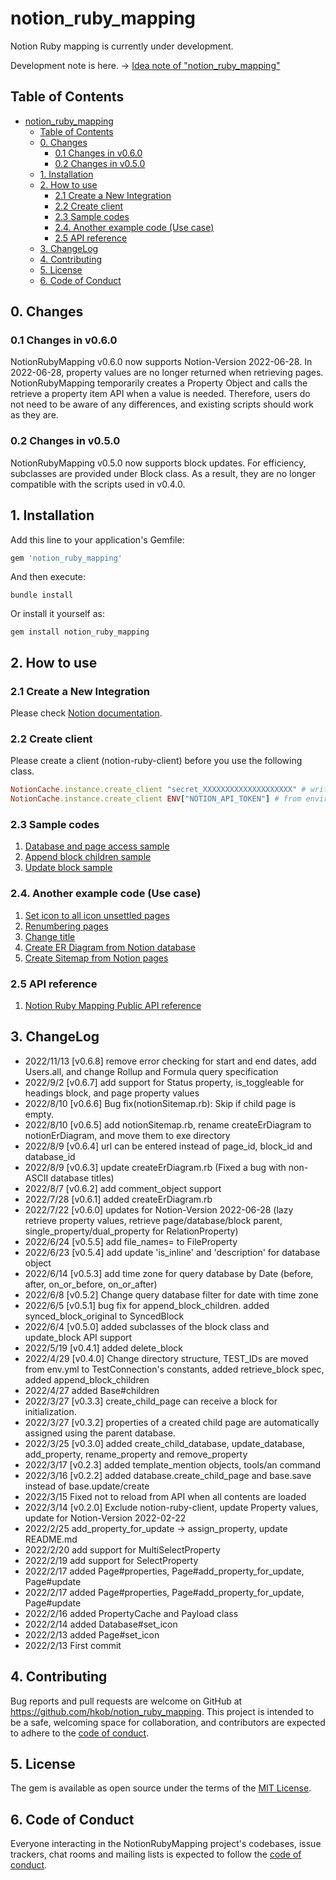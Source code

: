 # notion_ruby_mapping

Notion Ruby mapping is currently under development.

Development note is here. → [Idea note of "notion_ruby_mapping"](https://www.notion.so/hkob/Idea-note-of-notion_ruby_mapping-3b0a3bb3c171438a830f9579d41df501)

## Table of Contents

- [notion_ruby_mapping](#notion_ruby_mapping)
  - [Table of Contents](#table-of-contents)
  - [0. Changes](#0-changes)
    - [0.1 Changes in v0.6.0](#01-changes-in-v060)
    - [0.2 Changes in v0.5.0](#02-changes-in-v050)
  - [1. Installation](#1-installation)
  - [2. How to use](#2-how-to-use)
    - [2.1 Create a New Integration](#21-create-a-new-integration)
    - [2.2 Create client](#22-create-client)
    - [2.3 Sample codes](#23-sample-codes)
    - [2.4. Another example code (Use case)](#24-another-example-code-use-case)
    - [2.5 API reference](#25-api-reference)
  - [3. ChangeLog](#3-changelog)
  - [4. Contributing](#4-contributing)
  - [5. License](#5-license)
  - [6. Code of Conduct](#6-code-of-conduct)

## 0. Changes

### 0.1 Changes in v0.6.0

NotionRubyMapping v0.6.0 now supports Notion-Version 2022-06-28.
In 2022-06-28, property values are no longer returned when retrieving pages.
NotionRubyMapping temporarily creates a Property Object and calls the retrieve a property item API when a value is needed.
Therefore, users do not need to be aware of any differences, and existing scripts should work as they are.

### 0.2 Changes in v0.5.0

NotionRubyMapping v0.5.0 now supports block updates.
For efficiency, subclasses are provided under Block class. As a result, they are no longer compatible with the scripts used in v0.4.0.

## 1. Installation

Add this line to your application's Gemfile:

```ruby
gem 'notion_ruby_mapping'
```

And then execute:

```shell
bundle install
```

Or install it yourself as:

```shell
gem install notion_ruby_mapping
```

## 2. How to use

### 2.1 Create a New Integration

Please check [Notion documentation](https://developers.notion.com/docs#getting-started).

### 2.2 Create client

Please create a client (notion-ruby-client) before you use the following class.

```Ruby
NotionCache.instance.create_client "secret_XXXXXXXXXXXXXXXXXXXX" # write directly
NotionCache.instance.create_client ENV["NOTION_API_TOKEN"] # from environment
```

### 2.3 Sample codes

1. [Database and page access sample](https://www.notion.so/hkob/Database-and-page-access-sample-d30033e707194faf995741167eb2b6f8)
2. [Append block children sample](https://www.notion.so/hkob/Append-block-children-sample-3867910a437340be931cf7f2c06443c6)
3. [Update block sample](https://www.notion.so/hkob/update-block-sample-5568c1c36fe84f12b83edfe2dda83028)

### 2.4. Another example code (Use case)

1. [Set icon to all icon unsettled pages](examples/set_icon_to_all_icon_unsettled_pages.md)
2. [Renumbering pages](examples/renumbering_pages.md)
3. [Change title](examples/change_title.md)
4. [Create ER Diagram from Notion database](https://www.notion.so/hkob/notionErDiagram-Sample-1720c2199c534ca08138cde38f31f710)
5. [Create Sitemap from Notion pages](https://www.notion.so/hkob/NotionSitemap-sample-14e195c83d024c5382aab09210916c87)

### 2.5 API reference

1. [Notion Ruby Mapping Public API reference](https://www.notion.so/hkob/Notion-Ruby-Mapping-Public-API-reference-4091aca15b664299b63e6253b7601fec)

## 3. ChangeLog

- 2022/11/13 [v0.6.8] remove error checking for start and end dates, add Users.all, and change Rollup and Formula query specification
- 2022/9/2 [v0.6.7] add support for Status property, is_toggleable for headings block, and page property values
- 2022/8/10 [v0.6.6] Bug fix(notionSitemap.rb): Skip if child page is empty.
- 2022/8/10 [v0.6.5] add notionSitemap.rb, rename createErDiagram to notionErDiagram, and move them to exe directory
- 2022/8/9 [v0.6.4] url can be entered instead of page_id, block_id and database_id
- 2022/8/9 [v0.6.3] update createErDiagram.rb (Fixed a bug with non-ASCII database titles)
- 2022/8/7 [v0.6.2] add comment_object support
- 2022/7/28 [v0.6.1] added createErDiagram.rb
- 2022/7/22 [v0.6.0] updates for Notion-Version 2022-06-28 (lazy retrieve property values, retrieve page/database/block parent, single_property/dual_property for RelationProperty)
- 2022/6/24 [v0.5.5] add file_names= to FileProperty
- 2022/6/23 [v0.5.4] add update 'is_inline' and 'description' for database object
- 2022/6/14 [v0.5.3] add time zone for query database by Date (before, after, on_or_before, on_or_after)
- 2022/6/8 [v0.5.2] Change query database filter for date with time zone
- 2022/6/5 [v0.5.1] bug fix for append_block_children.  added synced_block_original to SyncedBlock
- 2022/6/4 [v0.5.0]  added subclasses of the block class and update_block API support
- 2022/5/19 [v0.4.1] added delete_block
- 2022/4/29 [v0.4.0] Change directory structure, TEST_IDs are moved from env.yml to TestConnection's constants, added retrieve_block spec, added append_block_children
- 2022/4/27 added Base#children
- 2022/3/27 [v0.3.3] create_child_page can receive a block for initialization.
- 2022/3/27 [v0.3.2] properties of a created child page are automatically assigned using the parent database.
- 2022/3/25 [v0.3.0] added create_child_database, update_database, add_property, rename_property and remove_property
- 2022/3/17 [v0.2.3] added template_mention objects, tools/an command
- 2022/3/16 [v0.2.2] added database.create_child_page and base.save instead of base.update/create
- 2022/3/15 Fixed not to reload from API when all contents are loaded
- 2022/3/14 [v0.2.0] Exclude notion-ruby-client, update Property values, update for Notion-Version 2022-02-22
- 2022/2/25 add_property_for_update -> assign_property, update README.md
- 2022/2/20 add support for MultiSelectProperty
- 2022/2/19 add support for SelectProperty
- 2022/2/17 added Page#properties, Page#add_property_for_update, Page#update
- 2022/2/17 added Page#properties, Page#add_property_for_update, Page#update
- 2022/2/16 added PropertyCache and Payload class
- 2022/2/14 added Database#set_icon
- 2022/2/13 added Page#set_icon
- 2022/2/13 First commit

## 4. Contributing

Bug reports and pull requests are welcome on GitHub at <https://github.com/hkob/notion_ruby_mapping>. This project is intended to be a safe, welcoming space for collaboration, and contributors are expected to adhere to the [code of conduct](https://github.com/[USERNAME]/notion_ruby_mapping/blob/main/CODE_OF_CONDUCT.md).

## 5. License

The gem is available as open source under the terms of the [MIT License](https://opensource.org/licenses/MIT).

## 6. Code of Conduct

Everyone interacting in the NotionRubyMapping project's codebases, issue trackers, chat rooms and mailing lists is expected to follow the [code of conduct](https://github.com/[USERNAME]/notion_ruby_mapping/blob/main/CODE_OF_CONDUCT.md).
